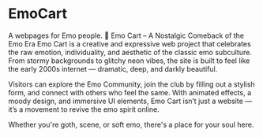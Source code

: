 # EmoCart
A webpages for Emo people.
🖤 Emo Cart – A Nostalgic Comeback of the Emo Era
Emo Cart is a creative and expressive web project that celebrates the raw emotion, individuality, and aesthetic of the classic emo subculture. From stormy backgrounds to glitchy neon vibes, the site is built to feel like the early 2000s internet — dramatic, deep, and darkly beautiful.

Visitors can explore the Emo Community, join the club by filling out a stylish form, and connect with others who feel the same. With animated effects, a moody design, and immersive UI elements, Emo Cart isn’t just a website — it’s a movement to revive the emo spirit online.

Whether you're goth, scene, or soft emo, there's a place for your soul here.
